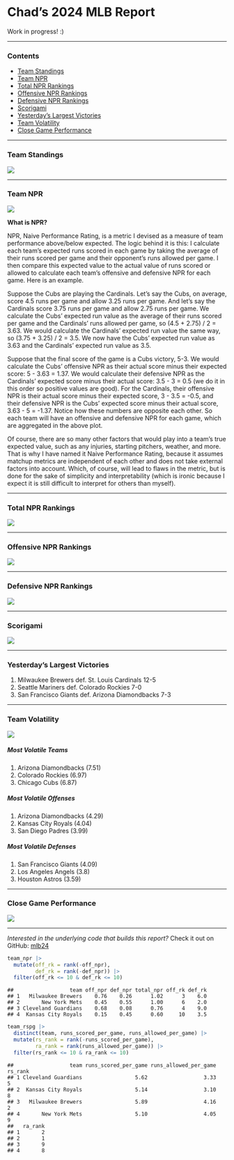Chad’s 2024 MLB Report
================

Work in progress! :)

------------------------------------------------------------------------

### Contents

- [Team Standings](#team-standings)
- [Team NPR](#team-npr)
- [Total NPR Rankings](#total-npr-rankings)
- [Offensive NPR Rankings](#offensive-npr-rankings)
- [Defensive NPR Rankings](#defensive-npr-rankings)
- [Scorigami](#scorigami)
- [Yesterday’s Largest Victories](#yesterdays-largest-victories)
- [Team Volatility](#team-volatility)
- [Close Game Performance](#close-game-performance)

------------------------------------------------------------------------

### Team Standings

![](README_files/figure-gfm/unnamed-chunk-4-1.png)<!-- -->

------------------------------------------------------------------------

### Team NPR

![](README_files/figure-gfm/unnamed-chunk-6-1.png)<!-- -->

**What is NPR?**

NPR, Naive Performance Rating, is a metric I devised as a measure of
team performance above/below expected. The logic behind it is this: I
calculate each team’s expected runs scored in each game by taking the
average of their runs scored per game and their opponent’s runs allowed
per game. I then compare this expected value to the actual value of runs
scored or allowed to calculate each team’s offensive and defensive NPR
for each game. Here is an example.

Suppose the Cubs are playing the Cardinals. Let’s say the Cubs, on
average, score 4.5 runs per game and allow 3.25 runs per game. And let’s
say the Cardinals score 3.75 runs per game and allow 2.75 runs per game.
We calculate the Cubs’ expected run value as the average of their runs
scored per game and the Cardinals’ runs allowed per game, so (4.5 +
2.75) / 2 = 3.63. We would calculate the Cardinals’ expected run value
the same way, so (3.75 + 3.25) / 2 = 3.5. We now have the Cubs’ expected
run value as 3.63 and the Cardinals’ expected run value as 3.5.

Suppose that the final score of the game is a Cubs victory, 5-3. We
would calculate the Cubs’ offensive NPR as their actual score minus
their expected score: 5 - 3.63 = 1.37. We would calculate their
defensive NPR as the Cardinals’ expected score minus their actual score:
3.5 - 3 = 0.5 (we do it in this order so positive values are good). For
the Cardinals, their offensive NPR is their actual score minus their
expected score, 3 - 3.5 = -0.5, and their defensive NPR is the Cubs’
expected score minus their actual score, 3.63 - 5 = -1.37. Notice how
these numbers are opposite each other. So each team will have an
offensive and defensive NPR for each game, which are aggregated in the
above plot.

Of course, there are so many other factors that would play into a team’s
true expected value, such as any injuries, starting pitchers, weather,
and more. That is why I have named it Naive Performance Rating, because
it assumes matchup metrics are independent of each other and does not
take external factors into account. Which, of course, will lead to flaws
in the metric, but is done for the sake of simplicity and
interpretability (which is ironic because I expect it is still difficult
to interpret for others than myself).

------------------------------------------------------------------------

### Total NPR Rankings

![](README_files/figure-gfm/unnamed-chunk-7-1.png)<!-- -->

------------------------------------------------------------------------

### Offensive NPR Rankings

![](README_files/figure-gfm/unnamed-chunk-8-1.png)<!-- -->

------------------------------------------------------------------------

### Defensive NPR Rankings

![](README_files/figure-gfm/unnamed-chunk-9-1.png)<!-- -->

------------------------------------------------------------------------

### Scorigami

![](README_files/figure-gfm/unnamed-chunk-10-1.png)<!-- -->

------------------------------------------------------------------------

### Yesterday’s Largest Victories

1.  Milwaukee Brewers def. St. Louis Cardinals 12-5
2.  Seattle Mariners def. Colorado Rockies 7-0
3.  San Francisco Giants def. Arizona Diamondbacks 7-3

------------------------------------------------------------------------

### Team Volatility

![](README_files/figure-gfm/unnamed-chunk-12-1.png)<!-- -->

##### Most Volatile Teams

1.  Arizona Diamondbacks (7.51)
2.  Colorado Rockies (6.97)
3.  Chicago Cubs (6.87)

##### Most Volatile Offenses

1.  Arizona Diamondbacks (4.29)
2.  Kansas City Royals (4.04)
3.  San Diego Padres (3.99)

##### Most Volatile Defenses

1.  San Francisco Giants (4.09)
2.  Los Angeles Angels (3.8)
3.  Houston Astros (3.59)

------------------------------------------------------------------------

### Close Game Performance

![](README_files/figure-gfm/unnamed-chunk-13-1.png)<!-- -->

------------------------------------------------------------------------

*Interested in the underlying code that builds this report?* Check it
out on GitHub:
<a href="https://github.com/chadallison/mlb24" target="_blank">mlb24</a>

``` r
team_npr |>
  mutate(off_rk = rank(-off_npr),
         def_rk = rank(-def_npr)) |>
  filter(off_rk <= 10 & def_rk <= 10)
```

    ##                  team off_npr def_npr total_npr off_rk def_rk
    ## 1   Milwaukee Brewers    0.76    0.26      1.02      3    6.0
    ## 2       New York Mets    0.45    0.55      1.00      6    2.0
    ## 3 Cleveland Guardians    0.68    0.08      0.76      4    9.0
    ## 4  Kansas City Royals    0.15    0.45      0.60     10    3.5

``` r
team_rspg |>
  distinct(team, runs_scored_per_game, runs_allowed_per_game) |>
  mutate(rs_rank = rank(-runs_scored_per_game),
         ra_rank = rank(runs_allowed_per_game)) |>
  filter(rs_rank <= 10 & ra_rank <= 10)
```

    ##                  team runs_scored_per_game runs_allowed_per_game rs_rank
    ## 1 Cleveland Guardians                 5.62                  3.33       5
    ## 2  Kansas City Royals                 5.14                  3.10       8
    ## 3   Milwaukee Brewers                 5.89                  4.16       2
    ## 4       New York Mets                 5.10                  4.05       9
    ##   ra_rank
    ## 1       2
    ## 2       1
    ## 3       9
    ## 4       8
